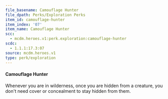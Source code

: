 ```yaml
---
file_basename: Camouflage Hunter
file_dpath: Perks/Exploration Perks
item_id: camouflage-hunter
item_index: '07'
item_name: Camouflage Hunter
scc:
  - mcdm.heroes.v1:perk.exploration:camouflage-hunter
scdc:
  - 1.1.1:17.3:07
source: mcdm.heroes.v1
type: perk/exploration
---
```


#### Camouflage Hunter

Whenever you are in wilderness, once you are hidden from a creature, you don't need cover or concealment to stay hidden from them.
